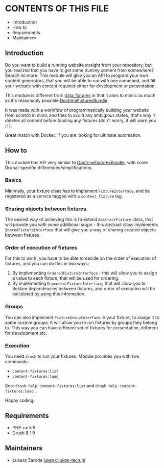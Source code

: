 # CONTENTS OF THIS FILE

 * Introduction
 * How to
 * Requirements
 * Maintainers


## Introduction

Do you want to build a running website straight from your repository, but you realized that you have to get some dummy
content from somewhere? Search no more. This module will give you an API to program your own content generators, that
you will be able to run with one command, and fill your website with content required either for development
or presentation.

This module is different from [data_fixtures](https://www.drupal.org/project/data_fixtures) in that it aims to mimic as
much as it's reasonably possible [DoctrineFixturesBundle](https://symfony.com/doc/master/bundles/DoctrineFixturesBundle/index.html).

It was made with a workflow of programmatically building your website from scratch in mind, and tries to avoid any
ambigious states, that's why it deletes all content before loading any fixtures (don't worry, it will warn you :) ).

Great match with Docker, if you are looking for ultimate automation.

## How to

This module has API very similar to [DoctrineFixturesBundle](https://symfony.com/doc/master/bundles/DoctrineFixturesBundle/index.html),
with some Drupal-specific differences/simplifications.

### Basics

Minimally, your fixture class has to implement `FixtureInterface`, and be registered as a service tagged with a `content_fixture`
tag.

### Sharing objects between fixtures.

The easiest way of achieving this is to extend `AbstractFixture` class, that will provide you with some additional
sugar - this abstract class implements `SharedFixtureInterface` that will give you a way of sharing created objects
between fixtures.

### Order of execution of fixtures

For this to work, you have to be able to decide on the order of execution of fixtures, and you can do
this in two ways:

1. By implementing `OrderedFixtureInterface` - this will allow you to assign a value to each fixture, that will be used
   for ordering.
2. By implementing `DependentFixtureInterface`, that will allow you to declare dependencies between fixtures, and order
   of execution will be calculated by using this information.

### Groups

You can also implement `FixtureGroupInterface` in your fixture, to assign it to some custom groups. It will allow you
to run fixtures by groups they belong to. This way you can have different set of fixtures for presentation, different
for development etc.

### Execution

You need `drush` to run your fixtures. Module provides you with two commands:
* `content-fixtures:list`
* `content-fixtures:load`

See: `drush help content-fixtures:list` and `drush help content-fixtures:load` .

Happy coding!

## Requirements

* PHP >= 5.6
* Drush 8 / 9

## Maintainers

* Łukasz Zaroda <luken@luken-tech.pl>
